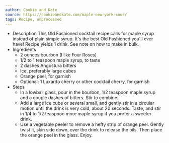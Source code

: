 ```yaml
---
author: Cookie and Kate
source: https://cookieandkate.com/maple-new-york-sour/
tags: Recipe, unprocessed
---
```

- Description
This Old Fashioned cocktail recipe calls for maple syrup instead of plain simple syrup. It's the best Old Fashioned you'll ever have! Recipe yields 1 drink. See note on how to make in bulk.
- Ingredients
	- 2 ounces bourbon (I like Four Roses)
	- 1/2 to 1 teaspoon maple syrup, to taste
	- 2 dashes Angostura bitters
	- Ice, preferably large cubes
	- Orange peel, for garnish
	- Optional: 1 Luxardo cherry or other cocktail cherry, for garnish
- Steps
	- In a lowball glass, pour in the bourbon, 1/2 teaspoon maple syrup and a couple dashes of bitters. Stir to combine.
	- Add a large ice cube or several small, and gently stir in a circular motion until the drink is very cold, about 20 seconds. Taste, and stir in 1/4 to 1/2 teaspoon more maple syrup if you prefer a sweeter drink.
	- Use a vegetable peeler to remove a hefty strip of orange peel. Gently twist it, skin side down, over the drink to release the oils. Then place the orange peel in the glass. Enjoy.
